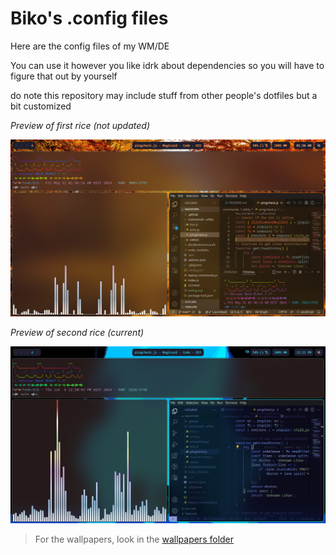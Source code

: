 # Biko's .config files
Here are the config files of my WM/DE

You can use it however you like 
idrk about dependencies so you will have to figure that out by yourself

do note this repository may include stuff from other people's dotfiles but a bit customized

*Preview of first rice (not updated)*


<img src=https://raw.githubusercontent.com/Bikoil/dotfiles/main/Rice.png>


*Preview of second rice (current)*


<img src=https://raw.githubusercontent.com/Bikoil/dotfiles/main/Rice2.png>


> For the wallpapers, look in the [wallpapers folder](https://github.com/bikoil/dotfiles/wallpapers)